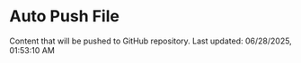 # Auto Push File

Content that will be pushed to GitHub repository.
Last updated: 06/28/2025, 01:53:10 AM